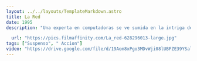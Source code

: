 ```yaml
---
layout: ../../layouts/TemplateMarkdown.astro
title: La Red
date: 1995
description: "Una experta en computadoras se ve sumida en la intriga de la alta tecnología al poseer un programa super secreto."

  url: "https://pics.filmaffinity.com/La_red-628296013-large.jpg"
tags: ["Suspenso", " Accion"]
video: "https://drive.google.com/file/d/19Aom8xPgo3MDvWji08lUBFZE39YSal9h/preview"
---
```

